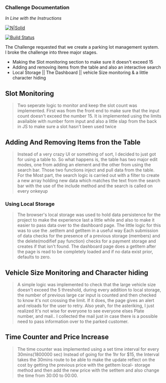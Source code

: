 ### Challenge Documentation
*In Line with the Instructions*

[![N|Solid](https://www.web3bridge.com/images/logo-red-on-white.png)](https://www.web3bridge.com/)

[![Build Status](https://travis-ci.org/joemccann/dillinger.svg?branch=master)](https://travis-ci.org/joemccann/dillinger)

The Challenge requested that we create a parking lot management system.
I broke the challenge into three major stages.

- Making the Slot monitoring section to make sure it doesn't exceed 15
- Adding and removing items from the table and also an interactive search
- Local Storage || The Dashboard || vehicle Size monitoring & a little character hiding

## Slot Monitoring

> Two seperate logic to monitor and keep the slot count was implemented.
> First was from the front end to make sure that the input count doesn't
> exceed the number 15. It is implemented using the limits availaible with
> number form input and also a little slap from the back in JS to make sure
> a slot hasn't been used twice

## Adding And Removing Items fron the Table
> Instead of a very crazy UI or something of sort, I decided to just got for
> using a table to. So what happens is, the table has two major edit modes,
> one from adding an element and the other from using the search bar. Those
> two functions inject and pull data from the table. 
> For the Most part, the search logic is carried out with a filter to create
> a new array holding new data which matches the text from the search
> bar with the use of the include method and the search is called on every 
> onkeyup

### Using Local Storage
> The browser's local storage was used to hold data persistence for the project
> to make the experience last a little while and also to make it easier to pass 
> data over to the dashboard page.
> The little logic for this was to use the .setItem and getItem in a useful way
> Each submission of data checks for the presence of a previous storage (members)
> and the delete(modifief pay function) checks for a payment storage and creates
> if that isn't found. The dashboard page does a getItem after the page is 
> read to be completely loaded and if no data exist prior, defaults to zero. 


## Vehicle Size Monitoring and Character hiding
> A simple logic was implemented to check that the large vehicle size doesn't
> exceed the 5 threshold, during every addition to local storage, the number
> of previous large car input is counted and then checked to know it's not 
> crossing the limit. If it does, the page gives an alert and reloads for the
> user to retry. Also yeah, for the asteriking, I just realized It's not wise
> for everyone to see everyone elses Plate number, and mail..
> I collected the mail just in case there is a possible need to pass information
> over to the parked customer.

## Time Counter and Price Increase
> The time counter was implemented using a set time interval for every 30mins(1800000 sec)
> Instead of going for the 1hr for $15, the Interval takes the 30mins route to be able to 
> make the update reflect on the cost by getting the previous price with the getItem local-
> storage method and then add the new price with the setItem and also change the time from 
> 30:00 to 00:00. 
